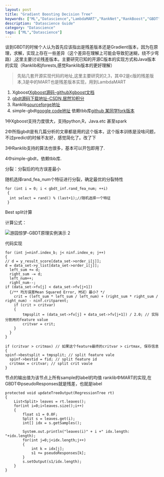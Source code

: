 ```yaml
---
layout: post
title: "Gradient Boosting Decision Tree"
keywords: ["ML","Datascience","LambdaMART","RankNet","RankBoost","GBDT"]
description: "Datascience Guide"
category: "Datascience"
tags: ["ML","Datascience"]
---
```


谈到GBDT的时候个人认为首先应该指出是残差版本还是Gradient版本，因为在原理，求解，实现上存在一些差异（这个差异在理解上可能会导致犯迷糊，绕不少弯路）,这里主要讨论残差版本。主要研究已知的开源C版本的实现方式和Java版本的实现（Ranklib和jforests,感觉Ranklib版本的更好理解）

>先贴几套开源实现代码的地址,这里主要研究的2,3，其中2是c版的残差版本,3是中的MART也是残差版本实现，用到LambdaMART

1. Xgboost[Xgboost源码-github](https://github.com/dmlc/xgboost/tree/master/)[Xgboost文档](https://xgboost.readthedocs.io/en/latest/)
2. [gbdt源码下载地址-CSDN,居然10积分](http://download.csdn.net/detail/w28971023/4837775)
3. Ranklib[sourceforge地址](https://sourceforge.net/p/lemur/wiki/RankLib/)
4. simple-gbdt[google code地址](https://code.google.com/archive/p/simple-gbdt/) 依赖tbb库[github 某同学fork版本](https://github.com/hcy0807/simple-gbdt)

1中Xgboost支持力度很大，支持python,R，Java.etc 甚至spark

2中所指gbdt是有几篇分析的文章都是用的这个版本，这个版本训练是没啥问题，不过predict的时候不友好，感觉简化了。改了下

3中Ranklib支持的算法也很多，基本可以开包即用了.

4中simple-gbdt，依赖tbb库.

分裂：分裂后的均方误差最小

随机选择rand_fea_num个特征进行分裂，确定最优的分裂特性

```
for (int i = 0; i < gbdt_inf.rand_fea_num; ++i) 
 {
  int select = rand() % (last+1);//随机选择一个特征
 }
```

Best split计算

计算公式：

![游园惊梦-GBDT原理实例演示 2](http://images.cnitblog.com/blog/61573/201503/251821497246538.png)

代码实现

```
for (int j=ninf.index_b; j< ninf.index_e; j++)
{
// d = y_result_score[data_set->order_i[j]];
d = data_set->y_list[data_set->order_i[j]];
  left_sum += d;
  right_sum -= d;
  left_num++;
  right_num--;
if (data_set->fv[j] < data_set->fv[j+1])
  {/** 均方误差Mean Squared Error, MSE）最小? */
	crit = (left_sum * left_sum / left_num) + (right_sum * right_sum / right_num) - ninf.critparent;
  	if (crit > critvar) 
	{
		tmpsplit = (data_set->fv[j] + data_set->fv[j+1]) / 2.0; // 实际分割用的feature value
		critvar = crit;
	}
  }
}

if (critvar > critmax) // 如果这个feature最终的critvar > cirtmax, 保存信息
{
spinf->bestsplit = tmpsplit; // split feature vale
  spinf->bestid = fid; // split feature id
  critmax = critvar; // split crit vaule
}
```

节点的输出值为该节点上所有sample的label的均值
ranklib中MART的实现,在GBDT中pseudoResponses就是残差，也就是label

```
protected void updateTreeOutput(RegressionTree rt)
{
	List<Split> leaves = rt.leaves();
	for(int i=0;i<leaves.size();i++)
	{
		float s1 = 0.0F;
		Split s = leaves.get(i);
		int[] idx = s.getSamples();
		
		System.out.println("leaves(i)" + i +" idx.length: "+idx.length);
		for(int j=0;j<idx.length;j++)
		{
			int k = idx[j];
			s1 += pseudoResponses[k];
		}
		s.setOutput(s1/idx.length);
	}
}
```

